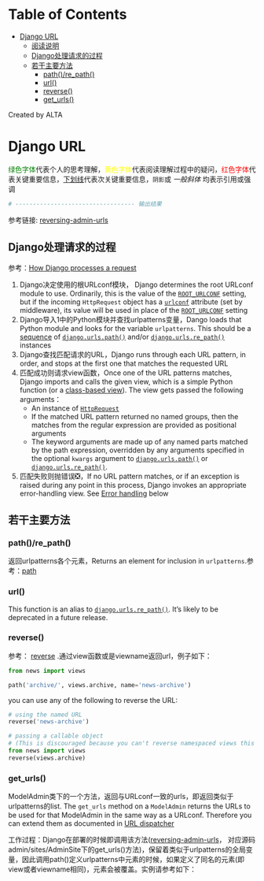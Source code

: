 
Table of Contents
=================

   * [Django URL](#django-url)
      * [阅读说明](#阅读说明)
      * [Django处理请求的过程](#django处理请求的过程)
      * [若干主要方法](#若干主要方法)
         * [path()/re_path()](#pathre_path)
         * [url()](#url)
         * [reverse()](#reverse)
         * [get_urls()](#get_urls)

Created by ALTA
# Django URL  

<font color=#008000>绿色字体</font>代表个人的思考理解，<font color=Yellow>黄色字体</font>代表阅读理解过程中的疑问，<font color=Red>红色字体</font>代表关键重要信息，<u>下划线</u>代表次关键重要信息，`阴影`或 *一般斜体* 均表示引用或强调 

```python
# ---------------------------------- 输出结果
```

参考链接: [reversing-admin-urls](<https://docs.djangoproject.com/en/2.2/ref/contrib/admin/#reversing-admin-urls>) 

## Django处理请求的过程  

参考：[How Django processes a request](<https://docs.djangoproject.com/en/2.2/topics/http/urls/#how-django-processes-a-request>)  

1. Django决定使用的根URLconf模块， Django determines the root URLconf module to use. Ordinarily, this is the value of the [`ROOT_URLCONF`](https://docs.djangoproject.com/en/2.2/ref/settings/#std:setting-ROOT_URLCONF) setting, but if the incoming `HttpRequest` object has a [`urlconf`](https://docs.djangoproject.com/en/2.2/ref/request-response/#django.http.HttpRequest.urlconf) attribute (set by middleware), its value will be used in place of the [`ROOT_URLCONF`](https://docs.djangoproject.com/en/2.2/ref/settings/#std:setting-ROOT_URLCONF) setting
2. Django导入1中的Python模块并查找urlpatterns变量，Dango loads that Python module and looks for the variable `urlpatterns`. This should be a [sequence](https://docs.python.org/3/glossary.html#term-sequence) of [`django.urls.path()`](https://docs.djangoproject.com/en/2.2/ref/urls/#django.urls.path) and/or [`django.urls.re_path()`](https://docs.djangoproject.com/en/2.2/ref/urls/#django.urls.re_path) instances
3. Django查找匹配请求的URL，Django runs through each URL pattern, in order, and stops at the first one that matches the requested URL
4. 匹配成功则请求view函数，Once one of the URL patterns matches, Django imports and calls the given view, which is a simple Python function (or a [class-based view](https://docs.djangoproject.com/en/2.2/topics/class-based-views/)). The view gets passed the following arguments：
   - An instance of [`HttpRequest`](https://docs.djangoproject.com/en/2.2/ref/request-response/#django.http.HttpRequest)  
   - If the matched URL pattern returned no named groups, then the matches from the regular expression are provided as positional arguments
   - The keyword arguments are made up of any named parts matched by the path expression, overridden by any arguments specified in the optional `kwargs` argument to [`django.urls.path()`](https://docs.djangoproject.com/en/2.2/ref/urls/#django.urls.path) or [`django.urls.re_path()`](https://docs.djangoproject.com/en/2.2/ref/urls/#django.urls.re_path).
5. 匹配失败则抛错误❎，If no URL pattern matches, or if an exception is raised during any point in this process, Django invokes an appropriate error-handling view. See [Error handling](https://docs.djangoproject.com/en/2.2/topics/http/urls/#error-handling) below

## 若干主要方法  

### path()/re_path()  

返回urlpatterns各个元素，Returns an element for inclusion in `urlpatterns`.参考：[path](<https://docs.djangoproject.com/en/2.2/ref/urls/#django.urls.path>)

### url()  

This function is an alias to [`django.urls.re_path()`](https://docs.djangoproject.com/en/2.2/ref/urls/#django.urls.re_path). It’s likely to be deprecated in a future release.

### reverse()  

参考： [reverse](<https://docs.djangoproject.com/en/2.2/ref/urlresolvers/#reverse>) .通过view函数或是viewname返回url，例子如下：

```python
from news import views

path('archive/', views.archive, name='news-archive')
```

you can use any of the following to reverse the URL:

```python
# using the named URL
reverse('news-archive')

# passing a callable object
# (This is discouraged because you can't reverse namespaced views this way.)
from news import views
reverse(views.archive)
```

###  get_urls()  

ModelAdmin类下的一个方法，返回与URLconf一致的urls，即返回类似于urlpatterns的list. The `get_urls` method on a `ModelAdmin` returns the URLs to be used for that ModelAdmin in the same way as a URLconf. Therefore you can extend them as documented in [URL dispatcher](https://docs.djangoproject.com/en/2.2/topics/http/urls/)  

工作过程：Django在部署的时候即调用该方法([reversing-admin-urls](<https://docs.djangoproject.com/en/2.2/ref/contrib/admin/#reversing-admin-urls>)， 对应源码admin/sites/AdminSite下的get_urls()方法)，保留着类似于urlpatterns的全局变量，因此调用path()定义urlpatterns中元素的时候，如果定义了同名的元素(即view或者viewname相同)，元素会被覆盖。实例请参考如下：